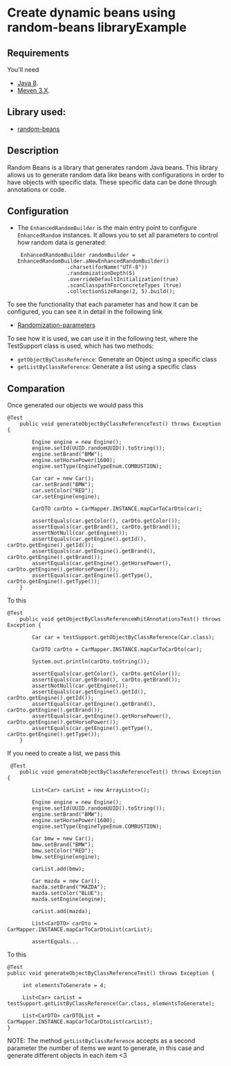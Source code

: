 # Create dynamic beans using random-beans libraryExample

## Requirements
You'll need 
 - [Java 8](http://www.oracle.com/technetwork/java/javase/downloads/jdk8-downloads-3848520.html).
 - [Meven 3.X](https://maven.apache.org/download.cgi).

## Library used:
- [random-beans](https://github.com/benas/random-beans)

## Description
 Random Beans is a library that generates random Java beans. This library allows us
 to generate random data like beans with configurations in order to have objects with
 specific data. These specific data can be done through annotations or code.
 
## Configuration
- The `EnhancedRandomBuilder` is the main entry point to configure `EnhancedRandom` instances. It allows you to set all parameters to control how random data is generated:

    ```
     EnhancedRandomBuilder randomBuilder = EnhancedRandomBuilder.aNewEnhancedRandomBuilder()
                    .charset(forName("UTF-8"))
                    .randomizationDepth(5)
                    .overrideDefaultInitialization(true)
                    .scanClasspathForConcreteTypes (true)
                    .collectionSizeRange(2, 5).build();
     ```

To see the functionality that each parameter has and how it can be configured, you can see it in detail in the following link
- [Randomization-parameters](https://github.com/benas/random-beans/wiki/Randomization-parameters)


To see how it is used, we can use it in the following test, where the TestSupport class is used, which has two methods:
- `getObjectByClassReference`: Generate an Object using a specific class
- `getListByClassReference`: Generate a list using a specific class

## Comparation
Once generated our objects we would pass this

```
@Test
    public void generateObjectByClassReferenceTest() throws Exception {

        Engine engine = new Engine();
        engine.setId(UUID.randomUUID().toString());
        engine.setBrand("BMW");
        engine.setHorsePower(1600);
        engine.setType(EngineTypeEnum.COMBUSTION);

        Car car = new Car();
        car.setBrand("BMW");
        car.setColor("RED");
        car.setEngine(engine);

        CarDTO carDto = CarMapper.INSTANCE.mapCarToCarDto(car);

        assertEquals(car.getColor(), carDto.getColor());
        assertEquals(car.getBrand(), carDto.getBrand());
        assertNotNull(car.getEngine());
        assertEquals(car.getEngine().getId(), carDto.getEngine().getId());
        assertEquals(car.getEngine().getBrand(), carDto.getEngine().getBrand());
        assertEquals(car.getEngine().getHorsePower(), carDto.getEngine().getHorsePower());
        assertEquals(car.getEngine().getType(), carDto.getEngine().getType());
    }
```

To this

```
@Test
    public void getObjectByClassReferenceWhitAnnotationsTest() throws Exception {

        Car car = testSupport.getObjectByClassReference(Car.class);

        CarDTO carDto = CarMapper.INSTANCE.mapCarToCarDto(car);

        System.out.println(carDto.toString());

        assertEquals(car.getColor(), carDto.getColor());
        assertEquals(car.getBrand(), carDto.getBrand());
        assertNotNull(car.getEngine());
        assertEquals(car.getEngine().getId(), carDto.getEngine().getId());
        assertEquals(car.getEngine().getBrand(), carDto.getEngine().getBrand());
        assertEquals(car.getEngine().getHorsePower(), carDto.getEngine().getHorsePower());
        assertEquals(car.getEngine().getType(), carDto.getEngine().getType());
    }
```

If you need to create a list, we pass this

```
 @Test
    public void generateObjectByClassReferenceTest() throws Exception {

        List<Car> carList = new ArrayList<>();
        
        Engine engine = new Engine();
        engine.setId(UUID.randomUUID().toString());
        engine.setBrand("BMW");
        engine.setHorsePower(1600);
        engine.setType(EngineTypeEnum.COMBUSTION);

        Car bmw = new Car();
        bmw.setBrand("BMW");
        bmw.setColor("RED");
        bmw.setEngine(engine);

        carList.add(bmw);

        Car mazda = new Car();
        mazda.setBrand("MAZDA");
        mazda.setColor("BLUE");
        mazda.setEngine(engine);

        carList.add(mazda);

        List<CarDTO> carDto = CarMapper.INSTANCE.mapCarToCarDtoList(carList);

        assertEquals...
```

To this

```
@Test
public void generateObjectByClassReferenceTest() throws Exception {
    
     int elementsToGenerate = 4;
    
     List<Car> carList = testSupport.getListByClassReference(Car.class, elementsToGenerate);
    
     List<CarDTO> carDTOList = CarMapper.INSTANCE.mapCarToCarDtoList(carList);
}
```

NOTE: The method `getListByClassReference` accepts as a second parameter the number of items we want to generate, in this case and generate different objects in each item <3

